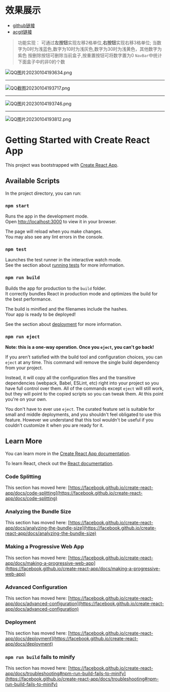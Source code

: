 # 效果展示

* [github链接](https://github.com/jk2020214154/React_Boxes_App) 
* [acgit链接](https://git.acwing.com/jk20214154/react_boxes_app)


> 功能实现：
> 可通过**左按钮**实现左移$2$格单位,**右按钮**实现右移$3$格单位;
> 当数字为$0$时为浅蓝色,数字为$10$时为浅灰色,数字为$30$时为浅黄色，其他数字为紫色
> 按删除按钮可删除当前盒子,按重置按钮可将数字置为$0$
> `NavBar`中统计下面盒子中的非$0$的个数

![QQ图片20230104193634.png](https://cdn.acwing.com/media/article/image/2023/01/04/85276_0fe022138c-QQ图片20230104193634.png) 
- - -
![QQ截图20230104193717.png](https://cdn.acwing.com/media/article/image/2023/01/04/85276_2a060add8c-QQ截图20230104193717.png) 
- - -
![QQ图片20230104193746.png](https://cdn.acwing.com/media/article/image/2023/01/04/85276_3df0e8b98c-QQ图片20230104193746.png)

- - -
![QQ图片20230104193812.png](https://cdn.acwing.com/media/article/image/2023/01/04/85276_49bda5108c-QQ图片20230104193812.png) 


# Getting Started with Create React App

This project was bootstrapped with [Create React App](https://github.com/facebook/create-react-app).

## Available Scripts

In the project directory, you can run:

### `npm start`

Runs the app in the development mode.\
Open [http://localhost:3000](http://localhost:3000) to view it in your browser.

The page will reload when you make changes.\
You may also see any lint errors in the console.

### `npm test`

Launches the test runner in the interactive watch mode.\
See the section about [running tests](https://facebook.github.io/create-react-app/docs/running-tests) for more information.

### `npm run build`

Builds the app for production to the `build` folder.\
It correctly bundles React in production mode and optimizes the build for the best performance.

The build is minified and the filenames include the hashes.\
Your app is ready to be deployed!

See the section about [deployment](https://facebook.github.io/create-react-app/docs/deployment) for more information.

### `npm run eject`

**Note: this is a one-way operation. Once you `eject`, you can't go back!**

If you aren't satisfied with the build tool and configuration choices, you can `eject` at any time. This command will remove the single build dependency from your project.

Instead, it will copy all the configuration files and the transitive dependencies (webpack, Babel, ESLint, etc) right into your project so you have full control over them. All of the commands except `eject` will still work, but they will point to the copied scripts so you can tweak them. At this point you're on your own.

You don't have to ever use `eject`. The curated feature set is suitable for small and middle deployments, and you shouldn't feel obligated to use this feature. However we understand that this tool wouldn't be useful if you couldn't customize it when you are ready for it.

## Learn More

You can learn more in the [Create React App documentation](https://facebook.github.io/create-react-app/docs/getting-started).

To learn React, check out the [React documentation](https://reactjs.org/).

### Code Splitting

This section has moved here: [https://facebook.github.io/create-react-app/docs/code-splitting](https://facebook.github.io/create-react-app/docs/code-splitting)

### Analyzing the Bundle Size

This section has moved here: [https://facebook.github.io/create-react-app/docs/analyzing-the-bundle-size](https://facebook.github.io/create-react-app/docs/analyzing-the-bundle-size)

### Making a Progressive Web App

This section has moved here: [https://facebook.github.io/create-react-app/docs/making-a-progressive-web-app](https://facebook.github.io/create-react-app/docs/making-a-progressive-web-app)

### Advanced Configuration

This section has moved here: [https://facebook.github.io/create-react-app/docs/advanced-configuration](https://facebook.github.io/create-react-app/docs/advanced-configuration)

### Deployment

This section has moved here: [https://facebook.github.io/create-react-app/docs/deployment](https://facebook.github.io/create-react-app/docs/deployment)

### `npm run build` fails to minify

This section has moved here: [https://facebook.github.io/create-react-app/docs/troubleshooting#npm-run-build-fails-to-minify](https://facebook.github.io/create-react-app/docs/troubleshooting#npm-run-build-fails-to-minify)
